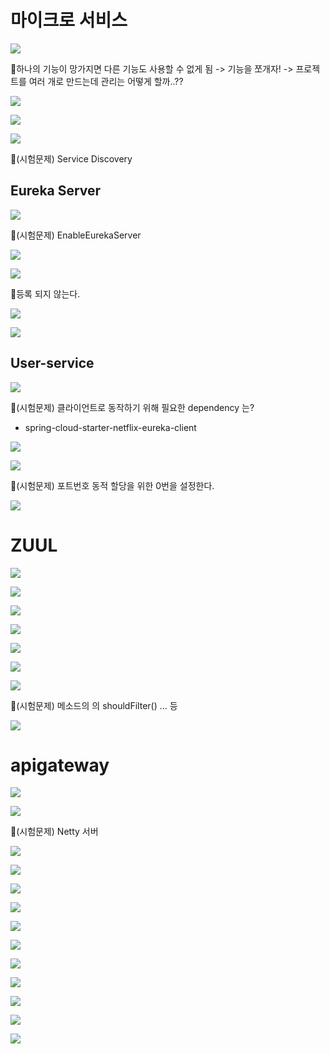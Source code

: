 # 마이크로 서비스
![](../image/Pasted%20image%2020240514113530.png)

📌하나의 기능이 망가지면 다른 기능도 사용할 수 없게 됨 -> 기능을 쪼개자! -> 프로젝트를 여러 개로 만드는데 관리는 어떻게 할까..??

![](../image/Pasted%20image%2020240514113953.png)

![](../image/Pasted%20image%2020240514114158.png)

![](../image/Pasted%20image%2020240514114506.png)

📌(시험문제) Service Discovery


## Eureka Server
![](../image/Pasted%20image%2020240514114908.png)

📌(시험문제) EnableEurekaServer

![](../image/Pasted%20image%2020240514121958.png)

![](../image/Pasted%20image%2020240514123028.png)

📌등록 되지 않는다.

![](../image/Pasted%20image%2020240514123624.png)

![](../image/Pasted%20image%2020240514123635.png)



## User-service
![](../image/Pasted%20image%2020240514123659.png)

📌(시험문제) 클라이언트로 동작하기 위해 필요한 dependency 는?
- spring-cloud-starter-netflix-eureka-client

![](../image/Pasted%20image%2020240514141608.png)

![](../image/Pasted%20image%2020240514142004.png)

📌(시험문제) 포트번호 동적 할당을 위한 0번을 설정한다.

![](../image/Pasted%20image%2020240514142017.png)


# ZUUL
![](../image/Pasted%20image%2020240514141819.png)

![](../image/Pasted%20image%2020240514151917.png)

![](../image/Pasted%20image%2020240514152044.png)

![](../image/Pasted%20image%2020240514152053.png)

![](../image/Pasted%20image%2020240514152101.png)

![](../image/Pasted%20image%2020240514152110.png)

![](../image/Pasted%20image%2020240514152120.png)

📌(시험문제) 메소드의 의 shouldFilter() ... 등

![](../image/Pasted%20image%2020240514152126.png)


# apigateway
![](../image/Pasted%20image%2020240514154800.png)

![](../image/Pasted%20image%2020240514154811.png)

📌(시험문제) Netty 서버

![](../image/Pasted%20image%2020240514154820.png)

![](../image/Pasted%20image%2020240514154833.png)

![](../image/Pasted%20image%2020240514154841.png)

![](../image/Pasted%20image%2020240514154848.png)

![](../image/Pasted%20image%2020240514154856.png)

![](../image/Pasted%20image%2020240514154904.png)

![](../image/Pasted%20image%2020240514154917.png)

![](../image/Pasted%20image%2020240514154925.png)

![](../image/Pasted%20image%2020240514154932.png)

![](../image/Pasted%20image%2020240514154939.png)

![](../image/Pasted%20image%2020240514154945.png)
